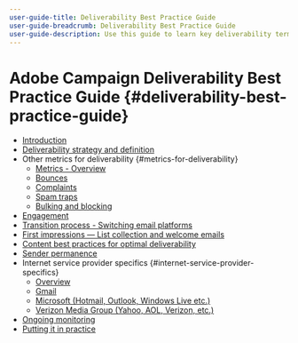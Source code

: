 ```yaml
---
user-guide-title: Deliverability Best Practice Guide
user-guide-breadcrumb: Deliverability Best Practice Guide
user-guide-description: Use this guide to learn key deliverability terms, concepts, and approaches to empower you to stay ahead of the curve. Use it to keep the email channel at the forefront of your marketing mix, with high priority on deliverability, inbox placement, and your revenue.
---
```


# Adobe Campaign Deliverability Best Practice Guide {#deliverability-best-practice-guide}

+ [Introduction](/help/introduction.md)
+ [Deliverability strategy and definition](/help/deliverability-strategy-and-definition.md)
+ Other metrics for deliverability {#metrics-for-deliverability}
  + [Metrics - Overview](/help/metrics-overview.md)
  + [Bounces](/help/metrics/bounces.mdbounces.md)
  + [Complaints](/help/metrics/complaints.md)
  + [Spam traps](/help/metrics/spam-traps.md)
  + [Bulking and blocking](/help/metrics/bulking-and-blocking.md)
+ [Engagement](/help/engagement.md)
+ [Transition process - Switching email platforms](/help/transition-process-switching-email-platforms.md)
+ [First impressions — List collection and welcome emails](/help/first-impressions-list-collection-and-welcome-emails.md)
+ [Content best practices for optimal deliverability](/help/content-best-practices-for-optimal-delivery.md)
+ [Sender permanence](/help/sender-permanence.md)
+ Internet service provider specifics {#internet-service-provider-specifics}
  + [Overview](/help/internet-service-provider-specifics/overview.md)
  + [Gmail](/help/internet-service-provider-specifics/gmail.md)
  + [Microsoft (Hotmail, Outlook, Windows Live etc.)](/help/internet-service-provider-specifics/microsoft.md)
  + [Verizon Media Group (Yahoo, AOL, Verizon, etc.)](/help/internet-service-provider-specifics/verizon-media-group.md)
+ [Ongoing monitoring](/help/ongoing-monitoring.md)
+ [Putting it in practice](/help/putting-it-in-practice.md)
